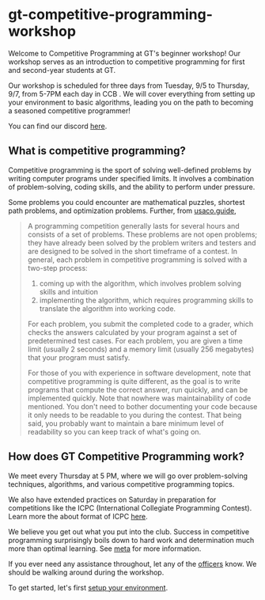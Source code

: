 # gt-competitive-programming-workshop

Welcome to Competitive Programming at GT's beginner workshop! Our workshop serves as an introduction to competitive programming for first and second-year students at GT.

Our workshop is scheduled for three days from Tuesday, 9/5 to Thursday, 9/7, from 5-7PM each day in CCB . We will cover everything from setting up your environment to basic algorithms, leading you on the path to becoming a seasoned competitive programmer!

You can find our discord [here](https://discord.gg/QYR3XDgda7).

## What is competitive programming?

Competitive programming is the sport of solving well-defined problems by writing computer programs under specified limits. It involves a combination of problem-solving, coding skills, and the ability to perform under pressure.

Some problems you could encounter are mathematical puzzles, shortest path problems, and optimization problems. Further, from [usaco.guide](https://usaco.guide/general/intro-cp?lang=cpp),

> A programming competition generally lasts for several hours and consists of a set of problems. These problems are not open problems; they have already been solved by the problem writers and testers and are designed to be solved in the short timeframe of a contest. In general, each problem in competitive programming is solved with a two-step process:
> 1. coming up with the algorithm, which involves problem solving skills and intuition
> 2. implementing the algorithm, which requires programming skills to translate the algorithm into working code.
> 
> For each problem, you submit the completed code to a grader, which checks the answers calculated by your program against a set of predetermined test cases. For each problem, you are given a time limit (usually 2 seconds) and a memory limit (usually 256 megabytes) that your program must satisfy.
> 
> For those of you with experience in software development, note that competitive programming is quite different, as the goal is to write programs that compute the correct answer, run quickly, and can be implemented quickly. Note that nowhere was maintainability of code mentioned. You don't need to bother documenting your code because it only needs to be readable to you during the contest. That being said, you probably want to maintain a bare minimum level of readability so you can keep track of what's going on.

## How does GT Competitive Programming work?

We meet every Thursday at 5 PM, where we will go over problem-solving techniques, algorithms, and various competitive programming topics.

We also have extended practices on Saturday in preparation for competitions like the ICPC (International Collegiate Programming Contest). Learn more the about format of ICPC [here](./appendix/format.md).

We believe you get out what you put into the club. Success in competitive programming surprisingly boils down to hard work and determination  much more than optimal learning. See [meta](./appendix/meta.md) for more information.

If you ever need any assistance throughout, let any of the [officers](./appendix/officers.md) know. We should be walking around during the workshop.

To get started, let's first [setup your environment](./1_setup.md).
